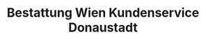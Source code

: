 ---
title: "Bestattung Wien Kundenservice Donaustadt"
url: /wien/bestattung-wien-kundenservice-donaustadt/
shop: Bestattungen
---